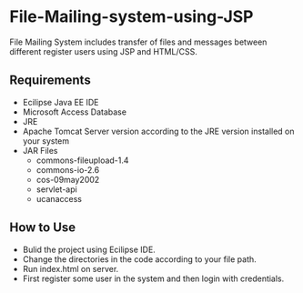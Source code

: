 # File-Mailing-system-using-JSP
File Mailing System includes transfer of files and messages between different register users using JSP and HTML/CSS.

## Requirements
- Ecilipse Java EE IDE
- Microsoft Access Database
- JRE 
- Apache Tomcat Server version according to the JRE version installed on your system
- JAR Files 
  - commons-fileupload-1.4
  - commons-io-2.6
  - cos-09may2002
  - servlet-api
  - ucanaccess
  
 ## How to Use
 - Bulid the project using Ecilipse IDE.
 - Change the directories in the code according to your file path.
 - Run index.html on server.
 - First register some user in the system and then login with credentials.
